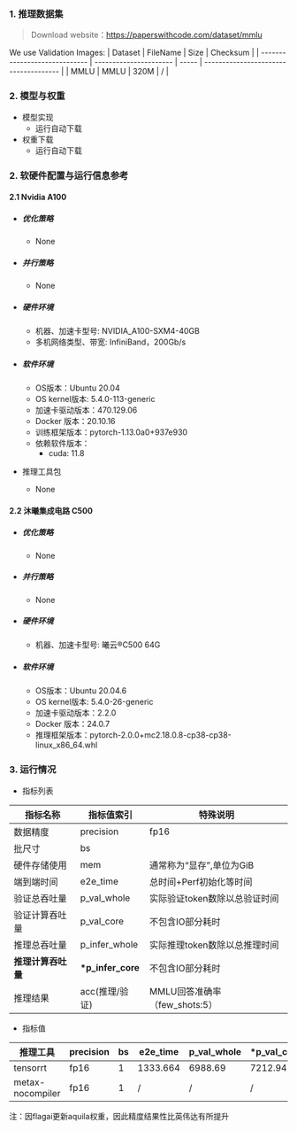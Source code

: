 ### 1. 推理数据集
> Download website：https://paperswithcode.com/dataset/mmlu

We use Validation Images:
| Dataset                       | FileName               | Size  | Checksum                              |
| ----------------------------- | ---------------------- | ----- | ------------------------------------- |
| MMLU | MMLU | 320M | / |


### 2. 模型与权重

* 模型实现
  * 运行自动下载
* 权重下载
  * 运行自动下载

### 2. 软硬件配置与运行信息参考

#### 2.1 Nvidia A100


- ##### 优化策略

   - None

- ##### 并行策略

   - None

- ##### 硬件环境
    - 机器、加速卡型号: NVIDIA_A100-SXM4-40GB
    - 多机网络类型、带宽: InfiniBand，200Gb/s
    
- ##### 软件环境
   - OS版本：Ubuntu 20.04
   - OS kernel版本: 5.4.0-113-generic
   - 加速卡驱动版本：470.129.06
   - Docker 版本：20.10.16
   - 训练框架版本：pytorch-1.13.0a0+937e930
   - 依赖软件版本：
     - cuda: 11.8

   
- 推理工具包
   - None

####  2.2 沐曦集成电路 C500 

- ##### 优化策略

   - None

- ##### 并行策略

   - None

- ##### 硬件环境
    - 机器、加速卡型号: 曦云®C500 64G
- ##### 软件环境
   - OS版本：Ubuntu 20.04.6
   - OS kernel版本:  5.4.0-26-generic
   - 加速卡驱动版本：2.2.0
   - Docker 版本：24.0.7
   - 推理框架版本：pytorch-2.0.0+mc2.18.0.8-cp38-cp38-linux_x86_64.whl


### 3. 运行情况




* 指标列表

| 指标名称           | 指标值索引       | 特殊说明                                     |
| ------------------ | ---------------- | -------------------------------------------- |
| 数据精度           | precision        | fp16                                |
| 批尺寸             | bs               |                                              |
| 硬件存储使用       | mem              | 通常称为“显存”,单位为GiB                     |
| 端到端时间         | e2e_time         | 总时间+Perf初始化等时间                      |
| 验证总吞吐量       | p_val_whole      | 实际验证token数除以总验证时间                 |
| 验证计算吞吐量     | p_val_core       | 不包含IO部分耗时                             |
| 推理总吞吐量       | p_infer_whole    | 实际推理token数除以总推理时间                 |
| **推理计算吞吐量** | **\*p_infer_core** | 不包含IO部分耗时                             |
| 推理结果           | acc(推理/验证)   | MMLU回答准确率（few_shots:5）                   |

* 指标值

| 推理工具  | precision | bs   | e2e_time | p_val_whole | \*p_val_core | p_infer_whole | \*p_infer_core |\*MFU| acc         | mem        |
| ----------- | --------- | ---- | -------- | ----------- | ---------- | ------------- | ------------ |  ------------ |----------- | ---------- |
| tensorrt | fp16   | 1  | 1333.664   |   6988.69   |  7212.94  | /    | / |32.4%| 0.33 | 30.0/40.0 |
|metax-nocompiler| fp16 | 1| /        |    /        |  /         | /   | / |20.0%| 0.395| 27.7/64.0 |

注：因flagai更新aquila权重，因此精度结果性比英伟达有所提升
